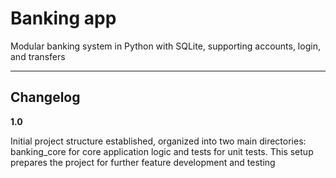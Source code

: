 # Banking app
Modular banking system in Python with SQLite, supporting accounts, login, and transfers

---

## Changelog

**1.0**

Initial project structure established, organized into two main directories: banking_core for core application logic and tests for unit tests. This setup prepares the project for further feature development and testing

